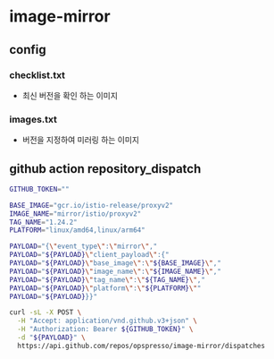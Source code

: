# image-mirror

## config

### checklist.txt

* 최신 버전을 확인 하는 이미지

### images.txt

* 버전을 지정하여 미러링 하는 이미지

## github action repository_dispatch

```bash
GITHUB_TOKEN=""

BASE_IMAGE="gcr.io/istio-release/proxyv2"
IMAGE_NAME="mirror/istio/proxyv2"
TAG_NAME="1.24.2"
PLATFORM="linux/amd64,linux/arm64"

PAYLOAD="{\"event_type\":\"mirror\","
PAYLOAD="${PAYLOAD}\"client_payload\":{"
PAYLOAD="${PAYLOAD}\"base_image\":\"${BASE_IMAGE}\","
PAYLOAD="${PAYLOAD}\"image_name\":\"${IMAGE_NAME}\","
PAYLOAD="${PAYLOAD}\"tag_name\":\"${TAG_NAME}\","
PAYLOAD="${PAYLOAD}\"platform\":\"${PLATFORM}\""
PAYLOAD="${PAYLOAD}}}"

curl -sL -X POST \
  -H "Accept: application/vnd.github.v3+json" \
  -H "Authorization: Bearer ${GITHUB_TOKEN}" \
  -d "${PAYLOAD}" \
  https://api.github.com/repos/opspresso/image-mirror/dispatches
```
